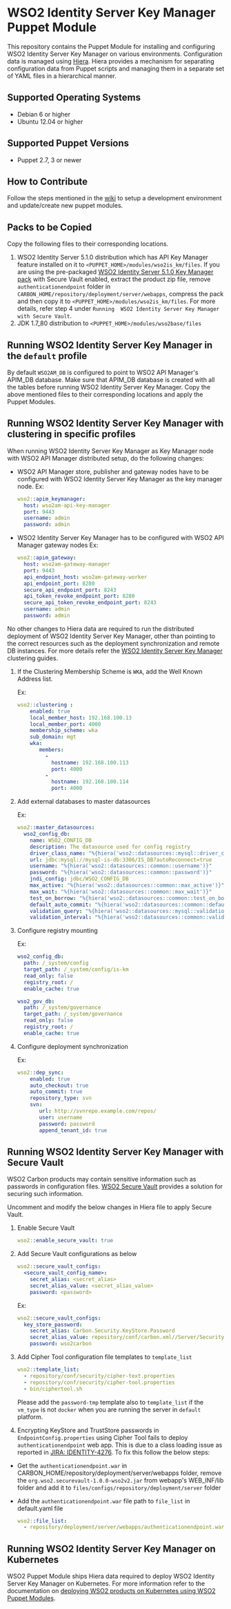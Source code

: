 # WSO2 Identity Server Key Manager Puppet Module

This repository contains the Puppet Module for installing and configuring WSO2 Identity Server Key Manager on various environments. Configuration data is managed using [Hiera](http://docs.puppetlabs.com/hiera/1/). Hiera provides a mechanism for separating configuration data from Puppet scripts and managing them in a separate set of YAML files in a hierarchical manner.

## Supported Operating Systems

- Debian 6 or higher
- Ubuntu 12.04 or higher

## Supported Puppet Versions

- Puppet 2.7, 3 or newer

## How to Contribute
Follow the steps mentioned in the [wiki](https://github.com/wso2/puppet-modules/wiki) to setup a development environment and update/create new puppet modules.

## Packs to be Copied

Copy the following files to their corresponding locations.

1. WSO2 Identity Server 5.1.0 distribution which has API Key Manager feature installed on it to `<PUPPET_HOME>/modules/wso2is_km/files`. If you are using the pre-packaged [WSO2 Identity Server 5.1.0 Key Manager pack](http://product-dist.wso2.com/downloads/api-manager/1.10.0/identity-server/wso2is-5.1.0.zip) with Secure Vault enabled, extract the product zip file, remove `authenticationendpoint` folder in `CARBON_HOME/repository/deployment/server/webapps`, compress the pack and then copy it to `<PUPPET_HOME>/modules/wso2is_km/files`. For more details, refer step 4 under `Running  WSO2 Identity Server Key Manager with Secure Vault`.
2. JDK 1.7_80 distribution to `<PUPPET_HOME>/modules/wso2base/files`

## Running  WSO2 Identity Server Key Manager in the `default` profile
By default `WSO2AM_DB` is configured to point to WSO2 API Manager's APIM_DB database. Make sure that APIM_DB database is created with all the tables before running WSO2 Identity Server Key Manager. Copy the above mentioned files to their corresponding locations and apply the Puppet Modules.

## Running  WSO2 Identity Server Key Manager with clustering in specific profiles
When running WSO2 Identity Server Key Manager as Key Manager node with WSO2 API Manager distributed setup, do the following changes:
- WSO2 API Manager store, publisher and gateway nodes have to be configured with WSO2 Identity Server Key Manager as the key manager node.
    Ex:
    ```yaml
    wso2::apim_keymanager:
      host: wso2am-api-key-manager
      port: 9443
      username: admin
      password: admin
    ```
       
- WSO2 Identity Server Key Manager has to be configured with WSO2 API Manager gateway nodes
    Ex:
    ```yaml
    wso2::apim_gateway:
      host: wso2am-gateway-manager
      port: 9443
      api_endpoint_host: wso2am-gateway-worker
      api_endpoint_port: 8280
      secure_api_endpoint_port: 8243
      api_token_revoke_endpoint_port: 8280
      secure_api_token_revoke_endpoint_port: 8243
      username: admin
      password: admin
    ```
    
No other changes to Hiera data are required to run the distributed deployment of WSO2 Identity Server Key Manager, other than pointing to the correct resources such as the deployment synchronization and remote DB instances. For more details refer the [ WSO2 Identity Server Key Manager ](https://docs.wso2.com/display/CLUSTER44x/Configuring+the+Pre-Packaged+Identity+Server+5.1.0+with+API+Manager+1.10.0) clustering guides.

1. If the Clustering Membership Scheme is `WKA`, add the Well Known Address list.

   Ex:
    ```yaml
    wso2::clustering :
        enabled: true
        local_member_host: 192.168.100.13
        local_member_port: 4000
        membership_scheme: wka
        sub_domain: mgt
        wka:
           members:
             -
               hostname: 192.168.100.113
               port: 4000
             -
               hostname: 192.168.100.114
               port: 4000
    ```

2. Add external databases to master datasources

   Ex:
    ```yaml
    wso2::master_datasources:
      wso2_config_db:
        name: WSO2_CONFIG_DB
        description: The datasource used for config registry
        driver_class_name: "%{hiera('wso2::datasources::mysql::driver_class_name')}"
        url: jdbc:mysql://mysql-is-db:3306/IS_DB?autoReconnect=true
        username: "%{hiera('wso2::datasources::common::username')}"
        password: "%{hiera('wso2::datasources::common::password')}"
        jndi_config: jdbc/WSO2_CONFIG_DB
        max_active: "%{hiera('wso2::datasources::common::max_active')}"
        max_wait: "%{hiera('wso2::datasources::common::max_wait')}"
        test_on_borrow: "%{hiera('wso2::datasources::common::test_on_borrow')}"
        default_auto_commit: "%{hiera('wso2::datasources::common::default_auto_commit')}"
        validation_query: "%{hiera('wso2::datasources::mysql::validation_query')}"
        validation_interval: "%{hiera('wso2::datasources::common::validation_interval')}"

    ```

3. Configure registry mounting

   Ex:
    ```yaml
    wso2_config_db:
      path: /_system/config
      target_path: /_system/config/is-km
      read_only: false
      registry_root: /
      enable_cache: true

    wso2_gov_db:
      path: /_system/governance
      target_path: /_system/governance
      read_only: false
      registry_root: /
      enable_cache: true
    ```

4. Configure deployment synchronization

    Ex:
    ```yaml
    wso2::dep_sync:
        enabled: true
        auto_checkout: true
        auto_commit: true
        repository_type: svn
        svn:
           url: http://svnrepo.example.com/repos/
           user: username
           password: password
           append_tenant_id: true
    ```

## Running  WSO2 Identity Server Key Manager with Secure Vault
WSO2 Carbon products may contain sensitive information such as passwords in configuration files. [WSO2 Secure Vault](https://docs.wso2.com/display/Carbon444/Securing+Passwords+in+Configuration+Files) provides a solution for securing such information.

Uncomment and modify the below changes in Hiera file to apply Secure Vault.

1. Enable Secure Vault

    ```yaml
    wso2::enable_secure_vault: true
    ```

2. Add Secure Vault configurations as below

    ```yaml
    wso2::secure_vault_configs:
      <secure_vault_config_name>:
        secret_alias: <secret_alias>
        secret_alias_value: <secret_alias_value>
        password: <password>
    ```

    Ex:
    ```yaml
    wso2::secure_vault_configs:
      key_store_password:
        secret_alias: Carbon.Security.KeyStore.Password
        secret_alias_value: repository/conf/carbon.xml//Server/Security/KeyStore/Password,false
        password: wso2carbon
    ```

3. Add Cipher Tool configuration file templates to `template_list`

    ```yaml
    wso2::template_list:
      - repository/conf/security/cipher-text.properties
      - repository/conf/security/cipher-tool.properties
      - bin/ciphertool.sh
    ```

    Please add the `password-tmp` template also to `template_list` if the `vm_type` is not `docker` when you are running the server in `default` platform.

4. Encrypting KeyStore and TrustStore passwords in `EndpointConfig.properties` using Cipher Tool fails to deploy `authenticationendpoint` web app. This is due to a class loading issue as reported in [JIRA: IDENTITY-4276](https://wso2.org/jira/browse/IDENTITY-4276). To fix this follow the below steps:
  - Get the `authenticationendpoint.war` in CARBON_HOME/repository/deployment/server/webapps folder, remove the `org.wso2.securevault-1.0.0-wso2v2.jar` from webapp's WEB_INF/lib folder and add it to `files/configs/repository/deployment/server` folder
  - Add the `authenticationendpoint.war` file path to `file_list` in default.yaml file
   
    ```yaml
    wso2::file_list:
      - repository/deployment/server/webapps/authenticationendpoint.war
    ```

## Running  WSO2 Identity Server Key Manager on Kubernetes
WSO2 Puppet Module ships Hiera data required to deploy  WSO2 Identity Server Key Manager on Kubernetes. For more information refer to the documentation on [deploying WSO2 products on Kubernetes using WSO2 Puppet Modules](https://docs.wso2.com/display/PM200/Deploying+WSO2+Products+on+Kubernetes+Using+WSO2+Puppet+Modules).
